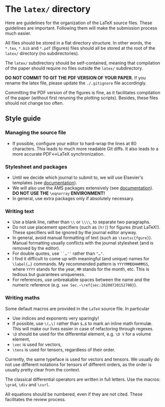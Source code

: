 # The `latex/` directory

Here are guidelines for the organization of the LaTeX source files. These
guidelines are important. Following them will make the submission process much
easier.

All files should be stored in a flat directory structure. In other words, the
`*.tex`, `*.bib` and `*.pdf` (figures) files should all be stored at the root of
the `latex/` directory (no subdirectories).

The `latex/` subdirectory should be self-contained, meaning that compilation of
the paper should require no files outside the `latex/` subdirectory.

**DO NOT COMMIT TO GIT THE PDF VERSION OF YOUR PAPER.** If you rename the latex
file, please update the `./.gitignore` file accordingly.

Committing the PDF version of the figures is fine, as it facilitates compilation
of the paper (without first reruning the plotting scripts). Besides, these files
should not change too often.

## Style guide

### Managing the source file

- If possible, configure your editor to hard-wrap the lines at 80
  characters. This leads to much more readable Git diffs. It also leads to a
  more accurate PDF↔LaTeX synchronization.

### Stylesheet and packages

- Until we decide which journal to submit to, we will use Elsevier's templates
  (see
  [documentation](https://www.elsevier.com/authors/author-schemas/latex-instructions)).
- We will also use the AMS packages extensively (see
  [documentation](https://ctan.crest.fr/tex-archive/macros/latex/required/amsmath/amsldoc.pdf)). **DO
  NOT USE THE** `\eqnarray` **ENVIRONMENT!**
- In general, use extra packages only if absolutely necessary.

### Writing text

- Use a blank line, rather than `\\` or `\\\\`, to separate two paragraphs.
- Do not use placement specifiers (such as `[h!]`) for figures (trust
  LaTeX!). These specifiers will be ignored by the journal editor anyway.
- In general, avoid manual formatting of text (such as `\textsc{fgure}`). Manual
  formatting usually conflicts with the journal stylesheet (and is removed by
  the editor).
- For double quotes, use ``` ``…'' ``` rather than `"…"`.
- I find it difficult to come up with meaningful (and unique) names for
  `\label{…}` commands. My recommended pattern is `YYYYMMDDHHMMSS`, where `YYYY`
  stands for the year, `MM` stands for the month, etc. This is tedious but
  guarantees uniqueness.
- For references, use unbreakable spaces between the name and the numeric
  reference (e.g. `see Sec.~\ref{sec:20200720152700}`).

### Writing maths

Some default macros are provided in the `LaTeX` source file. In particular

- Use indices and exponents very sparingly!
- If possible, use `\(…\)` rather than `$…$` to mark an inline math
  formulæ. This will make our lives easier in case of refactoring through
  regexes.
- `\D` should be used for the differential element, e.g. `\D V` for a volume
  element,
- `\vec` is used for vectors,
- `\tens` is used for tensors, regardless of their order.

Currently, the same typeface is used for vectors and tensors. We usually do not
use different notations for tensors of different orders, as the order is usually
pretty clear from the context.

The classical differential operators are written in full letters. Use the
macros: `\grad`, `\div` and `\curl`.

All equations should be numbered, even if they are not cited. These facilitates
the review process.

<!-- Local Variables: -->
<!-- fill-column: 80 -->
<!-- End: -->
